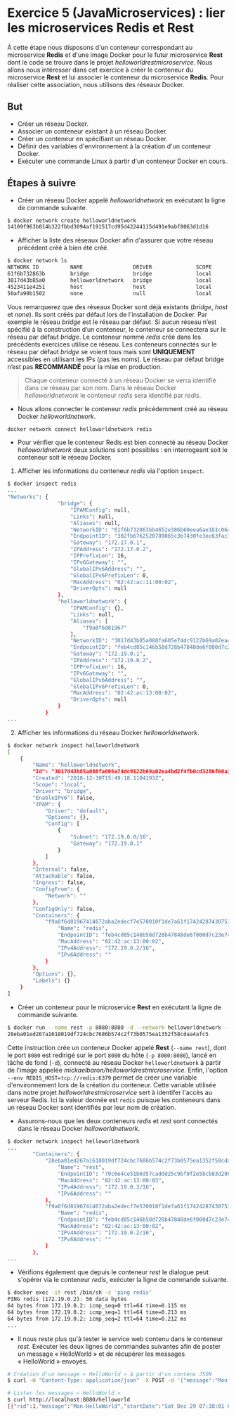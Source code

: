 # Exercice 5 (JavaMicroservices) : lier les microservices Redis et Rest

À cette étape nous disposons d'un conteneur correspondant au microservice **Redis** et d'une image Docker pour le futur microservice **Rest** dont le code se trouve dans le projet *helloworldrestmicroservice*. Nous allons nous intéresser dans cet exercice à créer le conteneur du microservice **Rest** et lui associer le conteneur du microservice **Redis**. Pour réaliser cette association, nous utilisons des réseaux Docker.

## But

* Créer un réseau Docker.
* Associer un conteneur existant à un réseau Docker.
* Créer un conteneur en spécifiant un réseau Docker.
* Définir des variables d'environnement à la création d'un conteneur Docker.
* Exécuter une commande Linux à partir d'un conteneur Docker en cours.

## Étapes à suivre

* Créer un réseau Docker appelé *helloworldnetwork* en exécutant la ligne de commande suivante.

```bash
$ docker network create helloworldnetwork
14109f963b014b322fbbd3094af191517cd95d42244115d491e9abf8063d1d16
```

* Afficher la liste des réseaux Docker afin d'assurer que votre réseau précédent créé à bien été créé.

```bash
$ docker network ls
NETWORK ID          NAME                DRIVER              SCOPE
61f6b732863b        bridge              bridge              local
3017d43b85a0        helloworldnetwork   bridge              local
4523411e4251        host                host                local
50afa90b1502        none                null                local
```

Vous remarquerez que des réseaux Docker sont déjà existants (*bridge*, *host* et *none*). Ils sont créés par défaut lors de l'installation de Docker. Par exemple le réseau *bridge* est le réseau par défaut. Si aucun réseau n’est spécifié à la construction d’un conteneur, le conteneur se connectera sur le réseau par défaut *bridge*. Le conteneur nommé *redis* créé dans les précédents exercices utilise ce réseau. Les conteneurs connectés sur le réseau par défaut *bridge* se voient tous mais sont **UNIQUEMENT** accessibles en utilisant les IPs (pas les noms). Le réseau par défaut bridge n’est pas **RECOMMANDÉ** pour la mise en production.

> Chaque conteneur connecté à un réseau Docker se verra identifié dans ce réseau par son nom. Dans le réseau Docker *helloworldnetwork* le conteneur *redis* sera identifié par *redis*.

* Nous allons connecter le conteneur *redis* précédemment créé au réseau Docker *helloworldnetwork*.

```bash
docker network connect helloworldnetwork redis
```

* Pour vérifier que le conteneur Redis est bien connecté au réseau Docker *helloworldnetwork* deux solutions sont possibles : en interrogeant soit le conteneur soit le réseau Docker.

1. Afficher les informations du conteneur *redis* via l'option `inspect`.

```bash
$ docker inspect redis
...
"Networks": {
                "bridge": {
                    "IPAMConfig": null,
                    "Links": null,
                    "Aliases": null,
                    "NetworkID": "61f6b732863bb4652e386b60eea6ae1b1c06a76ced9f6d0b2e81779c275ef5f7",
                    "EndpointID": "302fb6762520789065c3b7430fe3ec63fac1db90dae1487bd13829c6c46e3ce4",
                    "Gateway": "172.17.0.1",
                    "IPAddress": "172.17.0.2",
                    "IPPrefixLen": 16,
                    "IPv6Gateway": "",
                    "GlobalIPv6Address": "",
                    "GlobalIPv6PrefixLen": 0,
                    "MacAddress": "02:42:ac:11:00:02",
                    "DriverOpts": null
                },
                "helloworldnetwork": {
                    "IPAMConfig": {},
                    "Links": null,
                    "Aliases": [
                        "f9a0f6d81967"
                    ],
                    "NetworkID": "3017d43b85a088fa605e74dc9122b69a02ea4bd2f4fb0cd3286f60a11ddee7df",
                    "EndpointID": "feb4cd85c146b58d728b47848de6f000d7c23e74a5a550fdc06cff8d5220b5c9",
                    "Gateway": "172.19.0.1",
                    "IPAddress": "172.19.0.2",
                    "IPPrefixLen": 16,
                    "IPv6Gateway": "",
                    "GlobalIPv6Address": "",
                    "GlobalIPv6PrefixLen": 0,
                    "MacAddress": "02:42:ac:13:00:02",
                    "DriverOpts": null
                }
            }
...
```

2. Afficher les informations du réseau Docker *helloworldnetwork*.

```bash
$ docker network inspect helloworldnetwork
[
    {
        "Name": "helloworldnetwork",
        "Id": "3017d43b85a088fa605e74dc9122b69a02ea4bd2f4fb0cd3286f60a11ddee7df",
        "Created": "2018-12-30T15:49:18.1104193Z",
        "Scope": "local",
        "Driver": "bridge",
        "EnableIPv6": false,
        "IPAM": {
            "Driver": "default",
            "Options": {},
            "Config": [
                {
                    "Subnet": "172.19.0.0/16",
                    "Gateway": "172.19.0.1"
                }
            ]
        },
        "Internal": false,
        "Attachable": false,
        "Ingress": false,
        "ConfigFrom": {
            "Network": ""
        },
        "ConfigOnly": false,
        "Containers": {
            "f9a0f6d81967414672aba2edecf7e570010f1de7a61f17424287430753212d8a": {
                "Name": "redis",
                "EndpointID": "feb4cd85c146b58d728b47848de6f000d7c23e74a5a550fdc06cff8d5220b5c9",
                "MacAddress": "02:42:ac:13:00:02",
                "IPv4Address": "172.19.0.2/16",
                "IPv6Address": ""
            }
        },
        "Options": {},
        "Labels": {}
    }
]
```

* Créer un conteneur pour le microservice **Rest** en exécutant la ligne de commande suivante.

```bash
$ docker run --name rest -p 8080:8080 -d --network helloworldnetwork --env REDIS_HOST=tcp://redis:6379 mickaelbaron/helloworldrestmicroservice
28eba01ed267a1618019df724cbc7686b574c2f73b0575ea1352f58cdaa4afc5
```

Cette instruction crée un conteneur Docker appelé **Rest** (`--name rest`), dont le port `8080` est redirigé sur le port `8080` du hôte (`-p 8080:8080`), lancé en tâche de fond (`-d`), connecté au réseau Docker `helloworldnetwork` à partir de l'image appelée *mickaelbaron/helloworldrestmicroservice*. Enfin, l'option `--env REDIS_HOST=tcp://redis:6379` permet de créer une variable d'environnement lors de la création du conteneur. Cette variable utilisée dans notre projet *helloworldrestmicroservice* sert à identifer l'accès au serveur Redis. Ici la valeur donnée est `redis` puisque les conteneurs dans un réseau Docker sont identifiés par leur nom de création.

* Assurons-nous que les deux conteneurs *redis* et *rest* sont connectés dans le réseau Docker *helloworldnetwork*.

```bash
$ docker network inspect helloworldnetwork
...
        "Containers": {
            "28eba01ed267a1618019df724cbc7686b574c2f73b0575ea1352f58cdaa4afc5": {
                "Name": "rest",
                "EndpointID": "79c6e4ce51b6d57caddd25c9bf9f2e5bcb83d298b42477840cfeb479af1bf249",
                "MacAddress": "02:42:ac:13:00:03",
                "IPv4Address": "172.19.0.3/16",
                "IPv6Address": ""
            },
            "f9a0f6d81967414672aba2edecf7e570010f1de7a61f17424287430753212d8a": {
                "Name": "redis",
                "EndpointID": "feb4cd85c146b58d728b47848de6f000d7c23e74a5a550fdc06cff8d5220b5c9",
                "MacAddress": "02:42:ac:13:00:02",
                "IPv4Address": "172.19.0.2/16",
                "IPv6Address": ""
            }
        },
...
```

* Vérifions également que depuis le conteneur *rest* le dialogue peut s'opérer via le conteneur *redis*, exécuter la ligne de commande suivante.

```bash
$ docker exec -it rest /bin/sh -c 'ping redis'
PING redis (172.19.0.2): 56 data bytes
64 bytes from 172.19.0.2: icmp_seq=0 ttl=64 time=0.115 ms
64 bytes from 172.19.0.2: icmp_seq=1 ttl=64 time=0.213 ms
64 bytes from 172.19.0.2: icmp_seq=2 ttl=64 time=0.212 ms
...
```

* Il nous reste plus qu'à tester le service web contenu dans le conteneur *rest*. Exécuter les deux lignes de commandes suivantes afin de poster un message « HelloWorld » et de récupérer les messages « HelloWorld » envoyés.

```bash
# Création d'un message « HelloWorld » à partir d'un contenu JSON
$ curl -H "Content-Type: application/json" -X POST -d '{"message":"Mon HelloWorld"}' http://localhost:8080/helloworld

# Lister les messages « HelloWorld »
$ curl http://localhost:8080/helloworld
[{"rid":1,"message":"Mon HelloWorld","startDate":"Sat Dec 29 07:38:01 CET 2018"},{"rid":1,"message":"Mon HelloWorld","startDate":"Sat Dec 29 07:38:01 CET 2018"}]
```